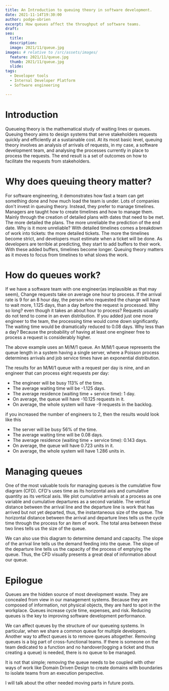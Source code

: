 ```yaml
---
title: An Introduction to queuing theory in software development.
date: 2021-11-14T19:30:00
author: podge-obrien
excerpt: How queues affect the throughput of software teams.
draft:
seo:
  title:
  description:
  image: 2021/11/queue.jpg
images: # relative to /src/assets/images/
  feature: 2021/11/queue.jpg
  thumb: 2021/11/queue.jpg
  slide:
tags:
  - Developer tools
  - Internal Developer Platform
  - Software engineering

---
```


# Introduction

Queueing theory is the mathematical study of waiting lines or queues.
Queuing theory aims to design systems that serve stakeholders requests quickly and efficiently at a sustainable cost. 
At its most basic level, queuing theory involves an analysis of arrivals of requests, in my case, a software development team, and analysing the processes currently in place to process the requests. The end result is a set of outcomes on how to facilitate the requests from stakeholders.

# Why does queuing theory matter?

For software engineering, it demonstrates how fast a team can get something done and how much load the team is under.
Lots of companies don't invest in queuing theory. Instead, they prefer to manage timelines. Managers are taught how to create timelines and how to manage them. Mainly through the creation of detailed plans with dates that need to be met.
The more detailed the plans. The more unreliable the prediction of the end date. 
Why is it more unreliable? With detailed timelines comes a breakdown of work into tickets: the more detailed tickets. The more the timelines become strict, and developers must estimate when a ticket will be done. As developers are terrible at predicting, they start to add buffers to their work. With these added buffers, timelines become longer.
Queuing theory matters as it moves to focus from timelines to what slows the work.

# How do queues work?

If we have a software team with one engineer(as implausible as that may seem), Change requests take on average one hour to process. If the arrival rate is 9 for an 8 hour day, the person who requested the change will have to wait more, 1.125 days,  than a day before the request is processed. Why so long? even though it takes an about hour to process? Requests usually do not tend to come in an even distribution. If you added just one more engineer to the team, the processing time would come down significantly. The waiting time would be dramatically reduced to 0.08 days. Why less than a day? Because the probability of having at least one engineer free to process a request is considerably higher.

The above example uses an M/M/1 queue. An M/M/1 queue represents the queue length in a system having a single server, where a Poisson process determines arrivals and job service times have an exponential distribution.

The results for an M/M/1 queue with a request per  day is nine, and an engineer that can process eight requests per day:

- The engineer will be busy 113% of the time.
- The average waiting time will be -1.125 days.
- The average residence (waiting time + service time): 1 day.
- On average, the queue will have -10.125 requests in it.
- On average, the whole system will have -9 requests in the backlog.

if you increased the number of engineers to 2, then the results would look like this

- The server will be busy 56% of the time.
- The average waiting time will be 0.08 days.
- The average residence (waiting time + service time): 0.143 days.
- On average, the queue will have 0.723 units in it.
- On average, the whole system will have 1.286 units in.

# Managing queues
One of the most valuable tools for managing queues is the cumulative flow diagram (CFD). CFD's uses time as its horizontal axis and cumulative quantity as its vertical axis. We plot cumulative arrivals at a process as one variable and cumulative departures as a second variable. The vertical distance between the arrival line and the departure line is work that has arrived but not yet departed, thus, the instantaneous size of the queue. The horizontal distance between the arrival and departure lines tells us the cycle time through the process for an item of work. The total area between these two lines tells us the size of the queue.

We can also use this diagram to determine demand and capacity. The slope of the arrival line tells us the demand feeding into the queue. The slope of the departure line tells us the capacity of the process of emptying the queue. Thus, the CFD visually presents a great deal of information about our queue.


# Epilogue

Queues are the hidden source of most development waste. They are concealed from view in our management systems. Because they are composed of information, not physical objects, they are hard to spot in the workplace. Queues increase cycle time, expenses, and risk. Reducing queues is the key to improving software development performance.

We can affect queues by the structure of our queueing systems. In particular, when we share a common queue for multiple developers. 
Another way to affect queues is to remove queues altogether. Removing queues is a big part of cross-functional teams. If there is someone on the team dedicated to a function and no handover(logging a ticket and thus creating a queue) is needed, there is no queue to be managed.

It is not that simple; removing the queue needs to be coupled with other ways of work like Domain Driven Design to create domains with boundaries to isolate teams from an execution perspective.

I will talk about the other needed moving parts in future posts.